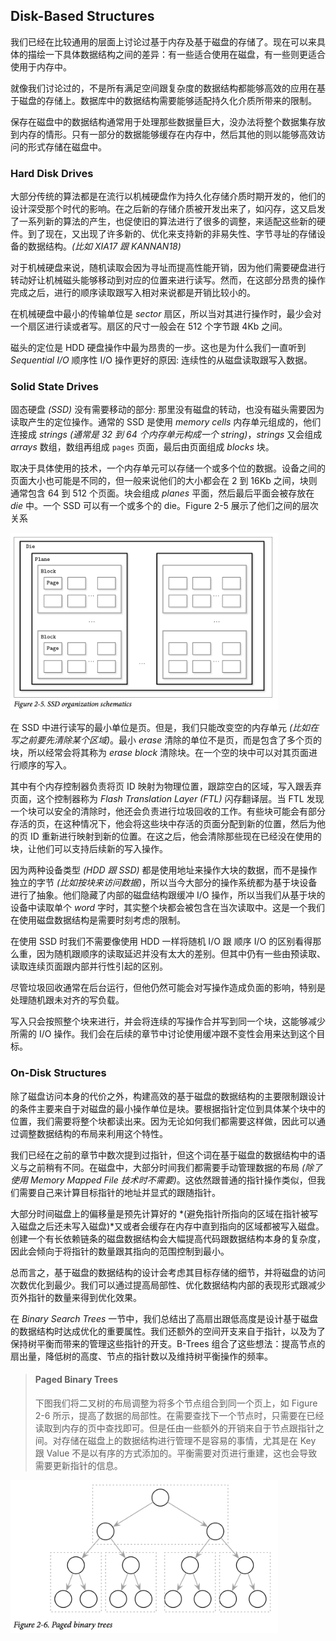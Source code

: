 ## Disk-Based Structures

我们已经在比较通用的层面上讨论过基于内存及基于磁盘的存储了。现在可以来具体的描绘一下具体数据结构之间的差异：有一些适合使用在磁盘，有一些则更适合使用于内存中。

就像我们讨论过的，不是所有满足空间跟复杂度的数据结构都能够高效的应用在基于磁盘的存储上。数据库中的数据结构需要能够适配持久化介质所带来的限制。

保存在磁盘中的数据结构通常用于处理那些数据量巨大，没办法将整个数据集存放到内存的情形。只有一部分的数据能够缓存在内存中，然后其他的则以能够高效访问的形式存储在磁盘中。

### Hard Disk Drives

大部分传统的算法都是在流行以机械硬盘作为持久化存储介质时期开发的，他们的设计深受那个时代的影响。在之后新的存储介质被开发出来了，如闪存，这又启发了一系列新的算法的产生，也促使旧的算法进行了很多的调整，来适配这些新的硬件。到了现在，又出现了许多新的、优化来支持新的非易失性、字节寻址的存储设备的数据结构。*(比如 XIA17 跟 KANNAN18)*

对于机械硬盘来说，随机读取会因为寻址而提高性能开销，因为他们需要硬盘进行转动好让机械磁头能够移动到对应的位置来进行读写。然而，在这部分昂贵的操作完成之后，进行的顺序读取跟写入相对来说都是开销比较小的。

在机械硬盘中最小的传输单位是 *sector* 扇区，所以当对其进行操作时，最少会对一个扇区进行读或者写。扇区的尺寸一般会在 512 个字节跟 4Kb 之间。

磁头的定位是 HDD 硬盘操作中最为昂贵的一步。这也是为什么我们一直听到 *Sequential I/O* 顺序性 I/O 操作更好的原因: 连续性的从磁盘读取跟写入数据。

### Solid State Drives

固态硬盘 *(SSD)* 没有需要移动的部分: 那里没有磁盘的转动，也没有磁头需要因为读取产生的定位操作。通常的 SSD 是使用 *memory cells* 内存单元组成的，他们连接成 *strings* *(通常是 32 到 64 个内存单元构成一个 string)*，*strings* 又会组成 *arrays* 数组，数组再组成 `pages` 页面，最后由页面组成 *blocks* 块。

取决于具体使用的技术，一个内存单元可以存储一个或多个位的数据。设备之间的页面大小也可能是不同的，但一般来说他们的大小都会在 2 到 16Kb 之间，块则通常包含 64 到 512 个页面。块会组成 *planes* 平面，然后最后平面会被存放在 *die* 中。一个 SSD 可以有一个或多个的 die。Figure 2-5 展示了他们之间的层次关系

<img src="./chapter_2_3_disk_based_structures.assets/image-20210220192545745.png" style="width: 85%">

在 SSD 中进行读写的最小单位是页。但是，我们只能改变空的内存单元 *(比如在写之前要先清除某个区域)*。最小 *erase* 清除的单位不是页，而是包含了多个页的块，所以经常会将其称为 *erase block* 清除块。在一个空的块中可以对其页面进行顺序的写入。

其中有个内存控制器负责将页 ID 映射为物理位置，跟踪空白的区域，写入跟丢弃页面，这个控制器称为 *Flash Translation Layer* *(FTL)* 闪存翻译层。当 FTL 发现一个块可以安全的清除时，他还会负责进行垃圾回收的工作。有些块可能会有部分存活的页，在这种情况下，他会将这些块中存活的页面分配到新的位置，然后为他的页 ID 重新进行映射到新的位置。在这之后，他会清除那些现在已经没在使用的块，让他们可以支持后续新的写入操作。

因为两种设备类型 *(HDD 跟 SSD)* 都是使用地址来操作大块的数据，而不是操作独立的字节 *(比如按块来访问数据)*，所以当今大部分的操作系统都为基于块设备进行了抽象。他们隐藏了内部的磁盘结构跟缓冲 I/O 操作，所以当我们从基于块的设备中读取单个 *word* 字时，其实整个块都会被包含在当次读取中。这是一个我们在使用磁盘数据结构是需要时刻考虑的限制。

在使用 SSD 时我们不需要像使用 HDD 一样将随机 I/O 跟 顺序 I/O 的区别看得那么重，因为随机跟顺序的读取延迟并没有太大的差别。但其中仍有一些由预读取、读取连续页面跟内部并行性引起的区别。

尽管垃圾回收通常在后台运行，但他仍然可能会对写操作造成负面的影响，特别是处理随机跟未对齐的写负载。

写入只会按照整个块来进行，并会将连续的写操作合并写到同一个块，这能够减少所需的 I/O 操作。我们会在后续的章节中讨论使用缓冲跟不变性会用来达到这个目标。

### On-Disk Structures

除了磁盘访问本身的代价之外，构建高效的基于磁盘的数据结构的主要限制跟设计的条件主要来自于对磁盘的最小操作单位是块。要根据指针定位到具体某个块中的位置，我们需要将整个块都读出来。因为无论如何我们都需要这样做，因此可以通过调整数据结构的布局来利用这个特性。

我们已经在之前的章节中数次提到过指针，但这个词在基于磁盘的数据结构中的语义与之前稍有不同。在磁盘中，大部分时间我们都需要手动管理数据的布局 *(除了使用 Memory Mapped File 技术时不需要)*。这依然跟普通的指针操作类似，但我们需要自己来计算目标指针的地址并显式的跟随指针。

大部分时间磁盘上的偏移量是预先计算好的 *(避免指针所指向的区域在指针被写入磁盘之后还未写入磁盘)*又或者会缓存在内存中直到指向的区域都被写入磁盘。创建一个有长依赖链条的磁盘数据结构会大幅提高代码跟数据结构本身的复杂度，因此会倾向于将指针的数量跟其指向的范围控制到最小。

总而言之，基于磁盘的数据结构的设计会考虑其目标存储的细节，并将磁盘的访问次数优化到最少。我们可以通过提高局部性、优化数据结构内部的表现形式跟减少页外指针的数量来得到优化效果。

在 *Binary Search Trees* 一节中，我们总结出了高扇出跟低高度是设计基于磁盘的数据结构时达成优化的重要属性。我们还额外的空间开支来自于指针，以及为了保持树平衡而带来的管理这些指针的开支。B-Trees 组合了这些想法：提高节点的扇出量，降低树的高度、节点的指针数以及维持树平衡操作的频率。

> #### Paged Binary Trees
>
> 下图我们将二叉树的布局调整为将多个节点组合到同一个页上，如 Figure 2-6 所示，提高了数据的局部性。在需要查找下一个节点时，只需要在已经读取到内存的页中查找即可。但是任由一些额外的开销来自于节点跟指针之间。对存储在磁盘上的数据结构进行管理不是容易的事情，尤其是在 Key 跟 Value 不是以有序的方式添加的。平衡需要对页进行重建，这也会导致需要更新指针的信息。

<img src="./chapter_2_3_disk_based_structures.assets/image-20210221012142506.png" style="width:85%">